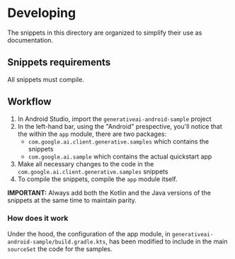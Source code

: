 # Developing

The snippets in this directory are organized to simplify their use as documentation.

## Snippets requirements

All snippets must compile.

## Workflow

1. In Android Studio, import the `generativeai-android-sample` project
2. In the left-hand bar, using the "Android" prespective, you'll
   notice that the within the `app` module, there are two packages:
   - `com.google.ai.client.generative.samples` which contains the snippets
   - `com.google.ai.sample` which contains the actual quickstart app
3. Make all necessary changes to the code in the
   `com.google.ai.client.generative.samples` snippets
4. To compile the snippets, compile the `app` module itself.

**IMPORTANT:** Always add both the Kotlin and the Java versions of the
snippets at the same time to maintain parity.

### How does it work

Under the hood, the configuration of the app module, in
`generativeai-android-sample/build.gradle.kts`, has been modified to
include in the main `sourceSet` the code for the samples.
